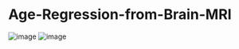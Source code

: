 # Age-Regression-from-Brain-MRI
![image](https://user-images.githubusercontent.com/83886065/229243860-d044ac2d-68b9-4a87-9673-6f4ef8afe909.png)
![image](https://user-images.githubusercontent.com/83886065/229243879-62624a23-c52c-413d-8cff-5fc8539195cd.png)
